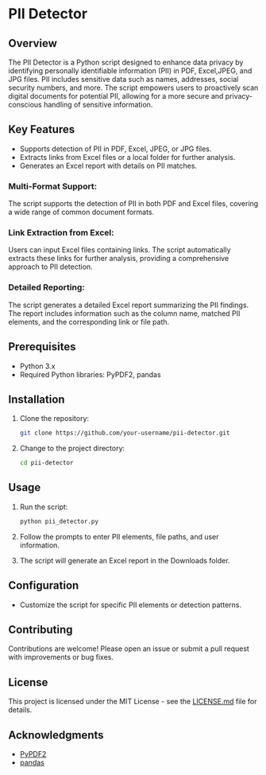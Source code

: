 # PII Detector

## Overview

The PII Detector is a Python script designed to enhance data privacy by identifying personally identifiable information (PII) in PDF, Excel,JPEG, and JPG files. PII includes sensitive data such as names, addresses, social security numbers, and more. The script empowers users to proactively scan digital documents for potential PII, allowing for a more secure and privacy-conscious handling of sensitive information.

## Key Features

- Supports detection of PII in PDF, Excel, JPEG, or JPG files.
- Extracts links from Excel files or a local folder for further analysis.
- Generates an Excel report with details on PII matches.

### Multi-Format Support:

The script supports the detection of PII in both PDF and Excel files, covering a wide range of common document formats.
### Link Extraction from Excel:

Users can input Excel files containing links. The script automatically extracts these links for further analysis, providing a comprehensive approach to PII detection.
### Detailed Reporting:

The script generates a detailed Excel report summarizing the PII findings. The report includes information such as the column name, matched PII elements, and the corresponding link or file path.



## Prerequisites

- Python 3.x
- Required Python libraries: PyPDF2, pandas

## Installation

1. Clone the repository:

    ```bash
    git clone https://github.com/your-username/pii-detector.git
    ```

2. Change to the project directory:

    ```bash
    cd pii-detector
    ```

## Usage

1. Run the script:

    ```bash
    python pii_detector.py
    ```

2. Follow the prompts to enter PII elements, file paths, and user information.

3. The script will generate an Excel report in the Downloads folder.

## Configuration

- Customize the script for specific PII elements or detection patterns.

## Contributing

Contributions are welcome! Please open an issue or submit a pull request with improvements or bug fixes.

## License

This project is licensed under the MIT License - see the [LICENSE.md](LICENSE.md) file for details.

## Acknowledgments

- [PyPDF2](https://pythonhosted.org/PyPDF2/)
- [pandas](https://pandas.pydata.org/)

